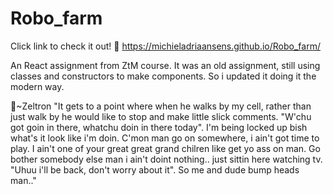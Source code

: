 # Robo_farm

Click link to check it out! 🤖
https://michieladriaansens.github.io/Robo_farm/

An React assignment from ZtM course. It was an old assignment, still using classes and constructors to make components.
So i updated it doing it the modern way.

🤖~Zeltron "It gets to a point where when he walks by my cell, rather than just walk by he would like to stop and make little slick comments.
"W'chu got goin in there, whatchu doin in there today".
I'm being locked up bish what's it look like i'm doin. 
C'mon man go on somewhere, i ain't got time to play. I ain't one of your great great grand chilren like get yo ass on man.
Go bother somebody else man i ain't doint nothing.. just sittin here watching tv.
"Uhuu i'll be back, don't worry about it".
So me and dude bump heads man.."

